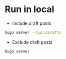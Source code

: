 # Run in local
- Include draft posts
```bash
hugo server --buildDrafts
```

- Exclude draft posts
```bash
hugo server
```